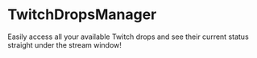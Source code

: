 # TwitchDropsManager
Easily access all your available Twitch drops and see their current status straight under the stream window!

